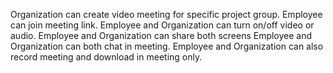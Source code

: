 Organization can create video meeting for specific project group.
Employee can join meeting link.
Employee and Organization can turn on/off video or audio.
Employee and Organization can share both screens
Employee and Organization can both chat in meeting.
Employee and Organization can also record meeting and download in meeting only.
